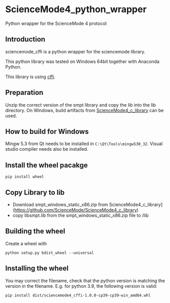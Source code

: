# ScienceMode4_python_wrapper
Python wrapper for the ScienceMode 4 protocol

## Introduction 

sciencemode_cffi is a python wrapper for the sciencemode library.

This python library was tested on Windows 64bit together with Anaconda Python.

This library is using [cffi](https://cffi.readthedocs.io/).

## Preparation
Unzip the correct version of the smpt library and copy the lib  into the lib directory.
On Windows, build artifacts from [ScienceMode4_c_library](https://github.com/ScienceMode/ScienceMode4_c_library) can be used.

## How to build for Windows
Mingw 5.3 from Qt needs to be installed in `C:\Qt\Tools\mingw530_32`. Visual studio compiler needs also be installed.

## Install the wheel pacakge
```
pip install wheel
```
## Copy Library to lib
* Download smpt_windows_static_x86.zip from ScienceMode4_c_library](https://github.com/ScienceMode/ScienceMode4_c_library)
* copy libsmpt.lib from the smpt_windows_static_x86.zip file to /lib

## Building the wheel
Create a wheel with
```
python setup.py bdist_wheel --universal
```
## Installing the wheel
You may correct the filename, check that the python version is matching the version in the filename.
E.g. for python 3.9, the following version is valid:
```
pip install dist/sciencemode4_cffi-1.0.0-cp39-cp39-win_amd64.whl
```